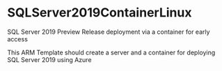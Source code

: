 # SQLServer2019ContainerLinux
SQL Server 2019 Preview Release deployment via a container for early access 

This ARM Template should create a server and a container for deploying SQL Server 2019 using Azure
